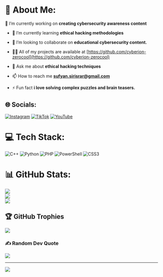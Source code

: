 # 💫 About Me:
🔭 I’m currently working on **creating cybersecurity awareness content**

- 🌱 I’m currently learning **ethical hacking methodologies**

- 👯 I’m looking to collaborate on **educational cybersecurity content.**

- 👨‍💻 All of my projects are available at [https://github.com/cyberion-zerocool](https://github.com/cyberion-zerocool)

- 💬 Ask me about **ethical hacking techniques**

- 📫 How to reach me **sufyan.sirisrar@gmail.com**

- ⚡ Fun fact **i love solving complex puzzles and brain teasers.**


## 🌐 Socials:
[![Instagram](https://img.shields.io/badge/Instagram-%23E4405F.svg?logo=Instagram&logoColor=white)](https://instagram.com/cyberionzeroccol) [![TikTok](https://img.shields.io/badge/TikTok-%23000000.svg?logo=TikTok&logoColor=white)](https://tiktok.com/@cyberion_zerocool) [![YouTube](https://img.shields.io/badge/YouTube-%23FF0000.svg?logo=YouTube&logoColor=white)](https://youtube.com/@https://www.youtub.com/@Cyberion-ZeroCool) 

# 💻 Tech Stack:
![C++](https://img.shields.io/badge/c++-%2300599C.svg?style=for-the-badge&logo=c%2B%2B&logoColor=white) ![Python](https://img.shields.io/badge/python-3670A0?style=for-the-badge&logo=python&logoColor=ffdd54) ![PHP](https://img.shields.io/badge/php-%23777BB4.svg?style=for-the-badge&logo=php&logoColor=white) ![PowerShell](https://img.shields.io/badge/PowerShell-%235391FE.svg?style=for-the-badge&logo=powershell&logoColor=white) ![CSS3](https://img.shields.io/badge/css3-%231572B6.svg?style=for-the-badge&logo=css3&logoColor=white)
# 📊 GitHub Stats:
![](https://github-readme-stats.vercel.app/api?username=cyberion-zerocool&theme=github_dark&hide_border=false&include_all_commits=true&count_private=true)<br/>
![](https://github-readme-streak-stats.herokuapp.com/?user=cyberion-zerocool&theme=github_dark&hide_border=false)<br/>
![](https://github-readme-stats.vercel.app/api/top-langs/?username=cyberion-zerocool&theme=github_dark&hide_border=false&include_all_commits=true&count_private=true&layout=compact)

## 🏆 GitHub Trophies
![](https://github-profile-trophy.vercel.app/?username=cyberion-zerocool&theme=radical&no-frame=false&no-bg=true&margin-w=4)

### ✍️ Random Dev Quote
![](https://quotes-github-readme.vercel.app/api?type=horizontal&theme=radical)

---
[![](https://visitcount.itsvg.in/api?id=cyberion-zerocool&icon=0&color=0)](https://visitcount.itsvg.in)

<!-- Proudly created with GPRM ( https://gprm.itsvg.in ) -->
